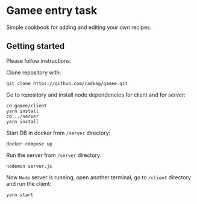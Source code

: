 # Gamee entry task

Simple cookbook for adding and editing your own recipes.

## Getting started

Please follow instructions:

Clone repository with:

```
git clone https://github.com/radkag/gamee.git
```

Go to repository and install node dependencies for client and for server:
```
cd gamee/client
yarn install
cd ../server
yarn install
```

Start DB in docker from `/server` directory:
```
docker-compose up
```

Run the server from `/server` directory:

```
nodemon server.js
```

Now `Node` server is running, open another terminal, go to `/client` directory and run the client:

```
yarn start
```